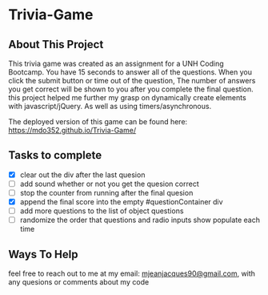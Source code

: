 # Trivia-Game

## About This Project
This trivia game was created as an assignment for a UNH Coding Bootcamp.
You have 15 seconds to answer all of the questions. When you click the submit button or time out of the question,
The number of answers you get correct will be shown to you after you complete the final question.
this project helped me further my grasp on dynamically create elements with javascript/jQuery. As well as using timers/asynchronous.

The deployed version of this game can be found here: https://mdo352.github.io/Trivia-Game/

## Tasks to complete
- [x] clear out the div after the last quesion
- [ ] add sound whether or not you get the quesion correct
- [ ] stop the counter from running after the final quesion
- [x] append the final score into the empty #questionContainer div
- [ ] add more questions to the list of object questions
- [ ] randomize the order that questions and radio inputs show populate each time

## Ways To Help
feel free to reach out to me at my email: mjeanjacques90@gmail.com, with any quesions or comments about my code
